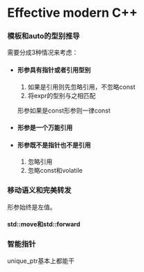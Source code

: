 # Effective modern C++

### 模板和auto的型别推导

需要分成3种情况来考虑：

- #### 形参具有指针或者引用型别

  1. 如果是引用则先忽略引用，不忽略const
  2. 将expr的型别与之相匹配 

  形参如果是const形参则一律const

- #### 形参是一个万能引用

- #### 形参既不是指针也不是引用

  1. 忽略引用
  2. 忽略const和volatile

### 

### 移动语义和完美转发

形参始终是左值。

#### std::move和std::forward

 

### 智能指针

unique_ptr基本上都能干